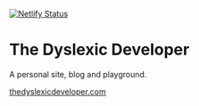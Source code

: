 [![Netlify Status](https://api.netlify.com/api/v1/badges/eea14825-7229-4a13-9eb7-fe14e27d9b15/deploy-status)](https://app.netlify.com/sites/nervous-minsky-bead4a/deploys)

# The Dyslexic Developer

A personal site, blog and playground.

[thedyslexicdeveloper.com](http://thedyslexicdeveloper)
